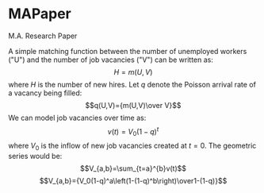 # MAPaper
M.A. Research Paper

A simple matching function between the number of unemployed workers ("U") and the number of job vacancies ("V") can be written as:
$$H=m(U,V)$$
where $H$ is the number of new hires. Let $q$ denote the Poisson arrival rate of a vacancy being filled:
$$q(U,V)={m(U,V)\over V}$$
We can model job vacancies over time as:
$$v(t)=V_0(1-q)^t$$
where $V_0$ is the inflow of new job vacancies created at $t=0$. The geometric series would be:
$$V_{a,b}=\sum_{t=a}^{b}v(t)$$
$$V_{a,b}={V_0(1-q)^a\left(1-(1-q)^b\right)\over1-(1-q)}$$
